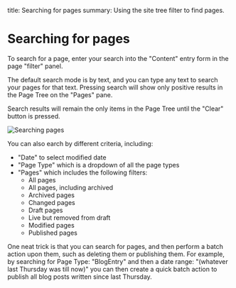 title: Searching for pages
summary: Using the site tree filter to find pages.

# Searching for pages

To search for a page, enter your search into the "Content" entry form in the page "filter" panel.

The default search mode is by text, and you can type any text to search your pages for that text. Pressing search will show only positive results in the Page Tree on the "Pages" pane.

Search results will remain the only items in the Page Tree until the "Clear" button is pressed.

![Searching pages](/_images/searching-pages.jpg)

You can also earch by different criteria, including:
* "Date" to select modified date
* "Page Type" which is a dropdown of all the page types
* "Pages" which includes the following filters:
  * All pages
  * All pages, including archived
  * Archived pages
  * Changed pages
  * Draft pages
  * Live but removed from draft
  * Modified pages
  * Published pages

<div class="note" markdown="1">
One neat trick is that you can search for pages, and then perform a batch action upon them, such as deleting them or publishing them. For example, by searching for Page Type: "BlogEntry" and then a date range: "(whatever last Thursday was till now)" you can then create a quick batch action to publish all blog posts written since last Thursday.
</div>